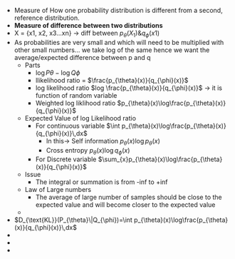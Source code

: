 - Measure of How one probability distribution is different from a second, reference distribution.
- **Measure of difference between two distributions**
- X = {x1, x2, x3...xn} -> diff between $p_{\theta}\left(X_1\right)\&q_{\phi}\left(x1\right)$
- As probabilities are very small and which will need to be multiplied with other small numbers... we take log of the same hence we want the average/expected difference between p and q
	- Parts
		- $\log P\theta-\log Q\phi$
		- llikelihood ratio = $\frac{p_{\theta}(x)}{q_{\phi}(x)}$
		- log likelihood ratio $log \frac{p_{\theta}(x)}{q_{\phi}(x)}$ -> it is function of random variable
		- Weighted log liklihood ratio $p_{\theta}(x)\log\frac{p_{\theta}(x)}{q_{\phi}(x)}$
	- Expected Value of log Likelihood ratio
		- For continuous variable $\int p_{\theta}(x)\log\frac{p_{\theta}(x)}{q_{\phi}(x)}\,dx$
			- In this-> Self information $p_{\theta}(x)\log p_{\theta}(x)$
			- Cross entropy $p_{\theta}(x)\log q_{\phi}(x)$
		- For Discrete variable $\sum_{x}p_{\theta}(x)\log\frac{p_{\theta}(x)}{q_{\phi}(x)}$
	- Issue
		- The integral or summation is from -inf to +inf
	- Law of Large numbers
		- The average of large number of samples should be close to the expected value and will become closer to the expected value
	-
- $D_{\text{KL}}(P_{\theta}\|Q_{\phi})=\int p_{\theta}(x)\log\frac{p_{\theta}(x)}{q_{\phi}(x)}\,dx$
-
-
-